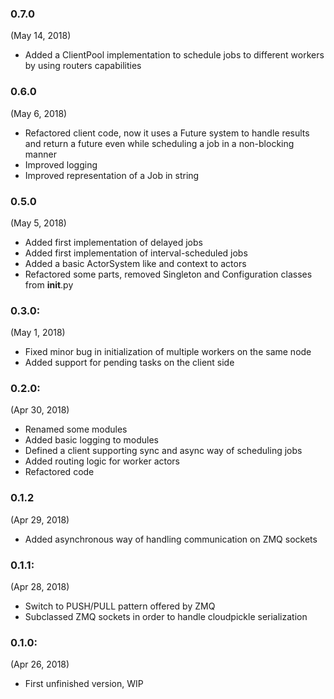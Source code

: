 ### 0.7.0
(May 14, 2018)

- Added a ClientPool implementation to schedule jobs to different workers by using routers
  capabilities

### 0.6.0
(May 6, 2018)

- Refactored client code, now it uses a Future system to handle results and return a future even
  while scheduling a job in a non-blocking manner
- Improved logging
- Improved representation of a Job in string

### 0.5.0
(May 5, 2018)

- Added first implementation of delayed jobs
- Added first implementation of interval-scheduled jobs
- Added a basic ActorSystem like and context to actors
- Refactored some parts, removed Singleton and Configuration classes from __init__.py

### 0.3.0:
(May 1, 2018)

- Fixed minor bug in initialization of multiple workers on the same node
- Added support for pending tasks on the client side

### 0.2.0:
(Apr 30, 2018)

- Renamed some modules
- Added basic logging to modules
- Defined a client supporting sync and async way of scheduling jobs
- Added routing logic for worker actors
- Refactored code

### 0.1.2
(Apr 29, 2018)

- Added asynchronous way of handling communication on ZMQ sockets

### 0.1.1:
(Apr 28, 2018)

- Switch to PUSH/PULL pattern offered by ZMQ
- Subclassed ZMQ sockets in order to handle cloudpickle serialization

### 0.1.0:

(Apr 26, 2018)

- First unfinished version, WIP
